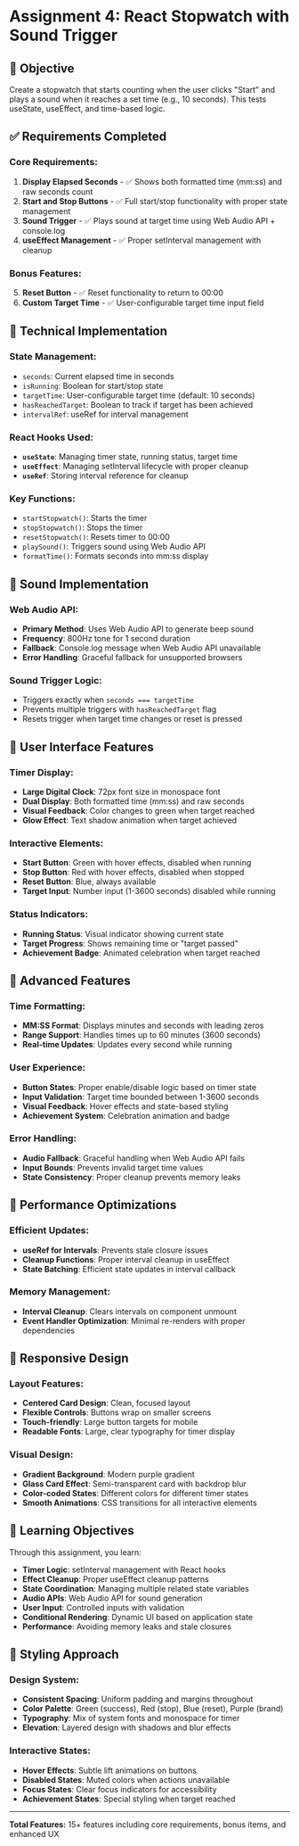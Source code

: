 # Assignment 4: React Stopwatch with Sound Trigger

## 🎯 Objective

Create a stopwatch that starts counting when the user clicks "Start" and plays a sound when it reaches a set time (e.g., 10 seconds). This tests useState, useEffect, and time-based logic.

## ✅ Requirements Completed

### Core Requirements:

1. **Display Elapsed Seconds** - ✅ Shows both formatted time (mm:ss) and raw seconds count
2. **Start and Stop Buttons** - ✅ Full start/stop functionality with proper state management
3. **Sound Trigger** - ✅ Plays sound at target time using Web Audio API + console.log
4. **useEffect Management** - ✅ Proper setInterval management with cleanup

### Bonus Features:

5. **Reset Button** - ✅ Reset functionality to return to 00:00
6. **Custom Target Time** - ✅ User-configurable target time input field

## 🔧 Technical Implementation

### State Management:

- `seconds`: Current elapsed time in seconds
- `isRunning`: Boolean for start/stop state
- `targetTime`: User-configurable target time (default: 10 seconds)
- `hasReachedTarget`: Boolean to track if target has been achieved
- `intervalRef`: useRef for interval management

### React Hooks Used:

- **`useState`**: Managing timer state, running status, target time
- **`useEffect`**: Managing setInterval lifecycle with proper cleanup
- **`useRef`**: Storing interval reference for cleanup

### Key Functions:

- `startStopwatch()`: Starts the timer
- `stopStopwatch()`: Stops the timer
- `resetStopwatch()`: Resets timer to 00:00
- `playSound()`: Triggers sound using Web Audio API
- `formatTime()`: Formats seconds into mm:ss display

## 🎵 Sound Implementation

### Web Audio API:

- **Primary Method**: Uses Web Audio API to generate beep sound
- **Frequency**: 800Hz tone for 1 second duration
- **Fallback**: Console.log message when Web Audio API unavailable
- **Error Handling**: Graceful fallback for unsupported browsers

### Sound Trigger Logic:

- Triggers exactly when `seconds === targetTime`
- Prevents multiple triggers with `hasReachedTarget` flag
- Resets trigger when target time changes or reset is pressed

## 🎨 User Interface Features

### Timer Display:

- **Large Digital Clock**: 72px font size in monospace font
- **Dual Display**: Both formatted time (mm:ss) and raw seconds
- **Visual Feedback**: Color changes to green when target reached
- **Glow Effect**: Text shadow animation when target achieved

### Interactive Elements:

- **Start Button**: Green with hover effects, disabled when running
- **Stop Button**: Red with hover effects, disabled when stopped
- **Reset Button**: Blue, always available
- **Target Input**: Number input (1-3600 seconds) disabled while running

### Status Indicators:

- **Running Status**: Visual indicator showing current state
- **Target Progress**: Shows remaining time or "target passed"
- **Achievement Badge**: Animated celebration when target reached

## 🚀 Advanced Features

### Time Formatting:

- **MM:SS Format**: Displays minutes and seconds with leading zeros
- **Range Support**: Handles times up to 60 minutes (3600 seconds)
- **Real-time Updates**: Updates every second while running

### User Experience:

- **Button States**: Proper enable/disable logic based on timer state
- **Input Validation**: Target time bounded between 1-3600 seconds
- **Visual Feedback**: Hover effects and state-based styling
- **Achievement System**: Celebration animation and badge

### Error Handling:

- **Audio Fallback**: Graceful handling when Web Audio API fails
- **Input Bounds**: Prevents invalid target time values
- **State Consistency**: Proper cleanup prevents memory leaks

## 🎯 Performance Optimizations

### Efficient Updates:

- **useRef for Intervals**: Prevents stale closure issues
- **Cleanup Functions**: Proper interval cleanup in useEffect
- **State Batching**: Efficient state updates in interval callback

### Memory Management:

- **Interval Cleanup**: Clears intervals on component unmount
- **Event Handler Optimization**: Minimal re-renders with proper dependencies

## 📱 Responsive Design

### Layout Features:

- **Centered Card Design**: Clean, focused layout
- **Flexible Controls**: Buttons wrap on smaller screens
- **Touch-friendly**: Large button targets for mobile
- **Readable Fonts**: Large, clear typography for timer display

### Visual Design:

- **Gradient Background**: Modern purple gradient
- **Glass Card Effect**: Semi-transparent card with backdrop blur
- **Color-coded States**: Different colors for different timer states
- **Smooth Animations**: CSS transitions for all interactive elements

## 🔗 Learning Objectives

Through this assignment, you learn:

- **Timer Logic**: setInterval management with React hooks
- **Effect Cleanup**: Proper useEffect cleanup patterns
- **State Coordination**: Managing multiple related state variables
- **Audio APIs**: Web Audio API for sound generation
- **User Input**: Controlled inputs with validation
- **Conditional Rendering**: Dynamic UI based on application state
- **Performance**: Avoiding memory leaks and stale closures

## 🎨 Styling Approach

### Design System:

- **Consistent Spacing**: Uniform padding and margins throughout
- **Color Palette**: Green (success), Red (stop), Blue (reset), Purple (brand)
- **Typography**: Mix of system fonts and monospace for timer
- **Elevation**: Layered design with shadows and blur effects

### Interactive States:

- **Hover Effects**: Subtle lift animations on buttons
- **Disabled States**: Muted colors when actions unavailable
- **Focus States**: Clear focus indicators for accessibility
- **Achievement States**: Special styling when target reached

---

**Total Features:** 15+ features including core requirements, bonus items, and enhanced UX
